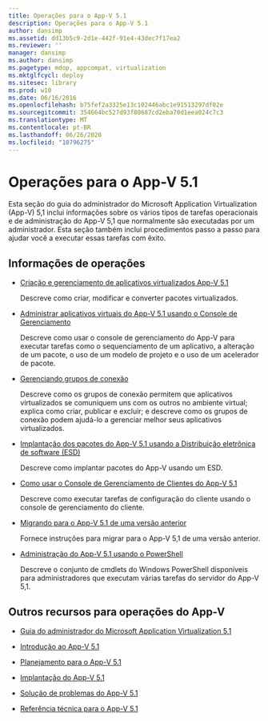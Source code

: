 ```yaml
---
title: Operações para o App-V 5.1
description: Operações para o App-V 5.1
author: dansimp
ms.assetid: dd13b5c9-2d1e-442f-91e4-43dec7f17ea2
ms.reviewer: ''
manager: dansimp
ms.author: dansimp
ms.pagetype: mdop, appcompat, virtualization
ms.mktglfcycl: deploy
ms.sitesec: library
ms.prod: w10
ms.date: 06/16/2016
ms.openlocfilehash: b75fef2a3325e13c102446abc1e91513297df02e
ms.sourcegitcommit: 354664bc527d93f80687cd2eba70d1eea024c7c3
ms.translationtype: MT
ms.contentlocale: pt-BR
ms.lasthandoff: 06/26/2020
ms.locfileid: "10796275"
---
```

# Operações para o App-V 5.1


Esta seção do guia do administrador do Microsoft Application Virtualization (App-V) 5,1 inclui informações sobre os vários tipos de tarefas operacionais e de administração do App-V 5,1 que normalmente são executadas por um administrador. Esta seção também inclui procedimentos passo a passo para ajudar você a executar essas tarefas com êxito.

## Informações de operações


-   [Criação e gerenciamento de aplicativos virtualizados App-V 5.1](creating-and-managing-app-v-51-virtualized-applications.md)

    Descreve como criar, modificar e converter pacotes virtualizados.

-   [Administrar aplicativos virtuais do App-V 5.1 usando o Console de Gerenciamento](administering-app-v-51-virtual-applications-by-using-the-management-console.md)

    Descreve como usar o console de gerenciamento do App-V para executar tarefas como o sequenciamento de um aplicativo, a alteração de um pacote, o uso de um modelo de projeto e o uso de um acelerador de pacote.

-   [Gerenciando grupos de conexão](managing-connection-groups51.md)

    Descreve como os grupos de conexão permitem que aplicativos virtualizados se comuniquem uns com os outros no ambiente virtual; explica como criar, publicar e excluir; e descreve como os grupos de conexão podem ajudá-lo a gerenciar melhor seus aplicativos virtualizados.

-   [Implantação dos pacotes do App-V 5.1 usando a Distribuição eletrônica de software (ESD)](deploying-app-v-51-packages-by-using-electronic-software-distribution--esd-.md)

    Descreve como implantar pacotes do App-V usando um ESD.

-   [Como usar o Console de Gerenciamento de Clientes do App-V 5.1](using-the-app-v-51-client-management-console.md)

    Descreve como executar tarefas de configuração do cliente usando o console de gerenciamento do cliente.

-   [Migrando para o App-V 5.1 de uma versão anterior](migrating-to-app-v-51-from-a-previous-version.md)

    Fornece instruções para migrar para o App-V 5,1 de uma versão anterior.

-   [Administração do App-V 5.1 usando o PowerShell](administering-app-v-51-by-using-powershell.md)

    Descreve o conjunto de cmdlets do Windows PowerShell disponíveis para administradores que executam várias tarefas do servidor do App-V 5,1.






## Outros recursos para operações do App-V


-   [Guia do administrador do Microsoft Application Virtualization 5,1](microsoft-application-virtualization-51-administrators-guide.md)

-   [Introdução ao App-V 5.1](getting-started-with-app-v-51.md)

-   [Planejamento para o App-V 5.1](planning-for-app-v-51.md)

-   [Implantação do App-V 5.1](deploying-app-v-51.md)

-   [Solução de problemas do App-V 5.1](troubleshooting-app-v-51.md)

-   [Referência técnica para o App-V 5.1](technical-reference-for-app-v-51.md)

 

 






